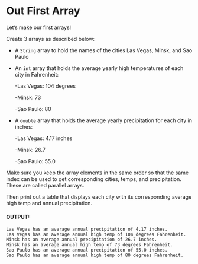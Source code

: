 # Out First Array
Let’s make our first arrays!

Create 3 arrays as described below:

- A `String` array to hold the names of the cities Las Vegas, Minsk, and Sao Paulo


- An `int` array that holds the average yearly high temperatures of each city in Fahrenheit:
    
    -Las Vegas: 104 degrees
    
    -Minsk: 73
    
    -Sao Paulo: 80


- A `double` array that holds the average yearly precipitation for each city in inches:

    -Las Vegas: 4.17 inches

    -Minsk: 26.7
    
    -Sao Paulo: 55.0

Make sure you keep the array elements in the same order so that the same index can be used to get corresponding cities, temps, and precipitation. These are called parallel arrays.

Then print out a table that displays each city with its corresponding average high temp and annual precipitation.

#### OUTPUT:
```
Las Vegas has an average annual precipitation of 4.17 inches.
Las Vegas has an average annual high temp of 104 degrees Fahrenheit.
Minsk has an average annual precipitation of 26.7 inches.
Minsk has an average annual high temp of 73 degrees Fahrenheit.
Sao Paulo has an average annual precipitation of 55.0 inches.
Sao Paulo has an average annual high temp of 80 degrees Fahrenheit.
```